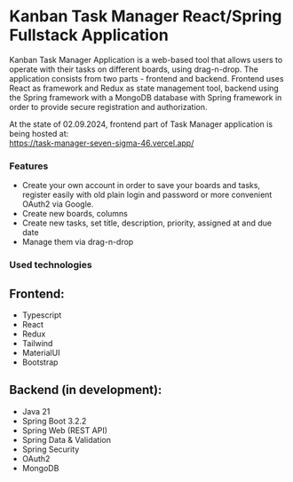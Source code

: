 # Kanban Task Manager React/Spring Fullstack Application
Kanban Task Manager Application is a web-based tool that allows users to operate with their tasks on different boards, using drag-n-drop. 
The application consists from two parts - frontend and backend. Frontend uses React as framework and Redux as state management tool, backend using the Spring framework with a MongoDB database
with Spring framework in order to provide secure registration and authorization. 

At the state of 02.09.2024, frontend part of Task Manager application is being hosted at:  
https://task-manager-seven-sigma-46.vercel.app/

### Features
- Create your own account in order to save your boards and tasks, register easily with old plain login and password or more convenient OAuth2 via Google.
- Create new boards, columns
- Create new tasks, set title, description, priority, assigned at and due date
- Manage them via drag-n-drop

### Used technologies

## Frontend:
- Typescript
- React
- Redux
- Tailwind
- MaterialUI
- Bootstrap

## Backend (in development):
- Java 21
- Spring Boot 3.2.2
- Spring Web (REST API)
- Spring Data & Validation
- Spring Security
- OAuth2
- MongoDB
  
